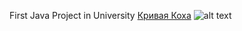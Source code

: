 First Java Project in University
[Кривая Коха](https://ru.wikipedia.org/wiki/%D0%9A%D1%80%D0%B8%D0%B2%D0%B0%D1%8F_%D0%9A%D0%BE%D1%85%D0%B0)
![alt text](https://github.com/bakigoal/fractals-snow-koh/blob/main/fractals.png?raw=true)
